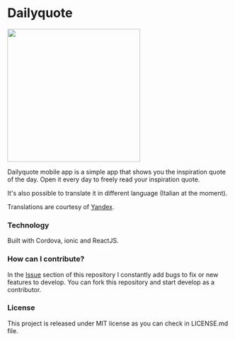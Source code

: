 # Dailyquote

<img src="https://image.ibb.co/hF7oc6/26108090_542420042795819_22998366_o.png" width="300">

Dailyquote mobile app is a simple app that shows you the inspiration quote of the day.
Open it every day to freely read your inspiration quote. 

It's also possible to translate it in different language (Italian at the moment).

Translations are courtesy of [Yandex](www.Yandex.com).

### Technology

Built with Cordova, ionic and ReactJS.

### How can I contribute?

In the [Issue](https://github.com/nicolocarpignoli/daily-quote/issues) section of this repository I constantly add bugs to fix or new features to develop. You can fork this repository and start develop as a contributor.

### License

This project is released under MIT license as you can check in LICENSE.md file.
